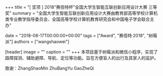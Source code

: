 +++
title = "[ 奖项 ] 2018“赛佰特杯”全国大学生智能互联创新应用设计大赛 三等奖"
summary = "全国大学生智能互联创新应用设计大赛由教育部高等学校计算机类专业教学指导委员会、全国高等学校计算机教育研究会和中国电子学会联合主办"

date = "2018-08-17T00:00:00+00:00"
tags = ["Award", "赛佰特·2018", "树莓派"]
authors = ["wangshaowei"]

[header]
image = ""
caption = ""
+++
本项目基于树莓派和微信小程序，实现了路障探测、辅助避障、导航、定位等功能。旨在方便盲人的出行及其家人的监护。

致谢：ZhangShaoMin ZhuBangYu GaoZheQi